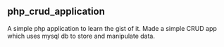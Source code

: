 <h2> php_crud_application</h2>

A simple php application to learn the gist of it. Made a simple CRUD app which uses mysql db to store and manipulate data.
